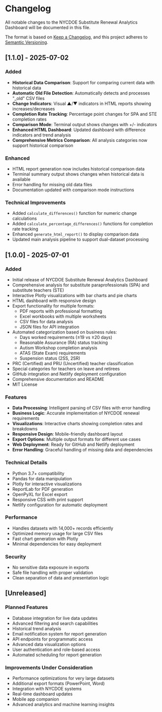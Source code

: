 # Changelog

All notable changes to the NYCDOE Substitute Renewal Analytics Dashboard will be documented in this file.

The format is based on [Keep a Changelog](https://keepachangelog.com/en/1.0.0/),
and this project adheres to [Semantic Versioning](https://semver.org/spec/v2.0.0.html).

## [1.1.0] - 2025-07-02

### Added
- **Historical Data Comparison**: Support for comparing current data with historical data
- **Automatic Old File Detection**: Automatically detects and processes "_old" CSV files
- **Change Indicators**: Visual ▲/▼ indicators in HTML reports showing increases/decreases
- **Completion Rate Tracking**: Percentage point changes for SPA and STE completion rates
- **Comparison Mode**: Terminal output shows changes with +/- indicators
- **Enhanced HTML Dashboard**: Updated dashboard with difference indicators and trend analysis
- **Comprehensive Metrics Comparison**: All analysis categories now support historical comparison

### Enhanced
- HTML report generation now includes historical comparison data
- Terminal summary output shows changes when historical data is available
- Error handling for missing old data files
- Documentation updated with comparison mode instructions

### Technical Improvements
- Added `calculate_differences()` function for numeric change calculations
- Added `calculate_percentage_differences()` functions for completion rate tracking
- Enhanced `generate_html_report()` to display comparison data
- Updated main analysis pipeline to support dual-dataset processing

## [1.0.0] - 2025-07-01

### Added
- Initial release of NYCDOE Substitute Renewal Analytics Dashboard
- Comprehensive analysis for substitute paraprofessionals (SPA) and substitute teachers (STE)
- Interactive Plotly visualizations with bar charts and pie charts
- HTML dashboard with responsive design
- Export functionality for multiple formats:
  - PDF reports with professional formatting
  - Excel workbooks with multiple worksheets
  - CSV files for data analysis
  - JSON files for API integration
- Automated categorization based on business rules:
  - Days worked requirements (≤19 vs ≥20 days)
  - Reasonable Assurance (RA) status tracking
  - Autism Workshop completion analysis
  - ATAS (State Exam) requirements
  - Suspension status (2SS, 2SR)
- PRC (Certified) and PRU (Uncertified) teacher classification
- Special categories for teachers on leave and retirees
- GitHub integration and Netlify deployment configuration
- Comprehensive documentation and README
- MIT License

### Features
- **Data Processing**: Intelligent parsing of CSV files with error handling
- **Business Logic**: Accurate implementation of NYCDOE renewal requirements
- **Visualizations**: Interactive charts showing completion rates and breakdowns
- **Responsive Design**: Mobile-friendly dashboard layout
- **Export Options**: Multiple output formats for different use cases
- **Web Deployment**: Ready for GitHub and Netlify deployment
- **Error Handling**: Graceful handling of missing data and dependencies

### Technical Details
- Python 3.7+ compatibility
- Pandas for data manipulation
- Plotly for interactive visualizations
- ReportLab for PDF generation
- OpenPyXL for Excel export
- Responsive CSS with print support
- Netlify configuration for automatic deployment

### Performance
- Handles datasets with 14,000+ records efficiently
- Optimized memory usage for large CSV files
- Fast chart generation with Plotly
- Minimal dependencies for easy deployment

### Security
- No sensitive data exposure in exports
- Safe file handling with proper validation
- Clean separation of data and presentation logic

## [Unreleased]

### Planned Features
- Database integration for live data updates
- Advanced filtering and search capabilities
- Historical trend analysis
- Email notification system for report generation
- API endpoints for programmatic access
- Advanced data visualization options
- User authentication and role-based access
- Automated scheduling for report generation

### Improvements Under Consideration
- Performance optimizations for very large datasets
- Additional export formats (PowerPoint, Word)
- Integration with NYCDOE systems
- Real-time dashboard updates
- Mobile app companion
- Advanced analytics and machine learning insights
